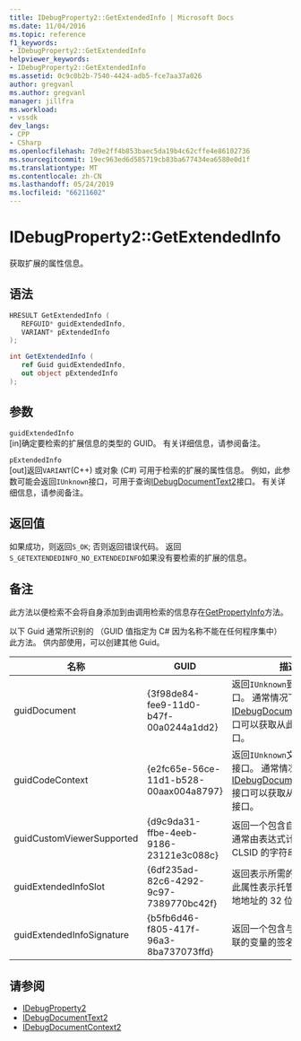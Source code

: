 ```yaml
---
title: IDebugProperty2::GetExtendedInfo | Microsoft Docs
ms.date: 11/04/2016
ms.topic: reference
f1_keywords:
- IDebugProperty2::GetExtendedInfo
helpviewer_keywords:
- IDebugProperty2::GetExtendedInfo
ms.assetid: 0c9c0b2b-7540-4424-adb5-fce7aa37a026
author: gregvanl
ms.author: gregvanl
manager: jillfra
ms.workload:
- vssdk
dev_langs:
- CPP
- CSharp
ms.openlocfilehash: 7d9e2ff4b853baec5da19b4c62cffe4e86102736
ms.sourcegitcommit: 19ec963ed6d585719cb83ba677434ea6580e0d1f
ms.translationtype: MT
ms.contentlocale: zh-CN
ms.lasthandoff: 05/24/2019
ms.locfileid: "66211602"
---
```

# <a name="idebugproperty2getextendedinfo"></a>IDebugProperty2::GetExtendedInfo
获取扩展的属性信息。

## <a name="syntax"></a>语法

```cpp
HRESULT GetExtendedInfo ( 
   REFGUID* guidExtendedInfo,
   VARIANT* pExtendedInfo
);
```

```csharp
int GetExtendedInfo ( 
   ref Guid guidExtendedInfo,
   out object pExtendedInfo
);
```

## <a name="parameters"></a>参数
`guidExtendedInfo`\
[in]确定要检索的扩展信息的类型的 GUID。 有关详细信息，请参阅备注。

`pExtendedInfo`\
[out]返回`VARIANT`(C++) 或对象 (C#) 可用于检索的扩展的属性信息。 例如，此参数可能会返回`IUnknown`接口，可用于查询[IDebugDocumentText2](../../../extensibility/debugger/reference/idebugdocumenttext2.md)接口。 有关详细信息，请参阅备注。

## <a name="return-value"></a>返回值
 如果成功，则返回`S_OK`; 否则返回错误代码。 返回`S_GETEXTENDEDINFO_NO_EXTENDEDINFO`如果没有要检索的扩展的信息。

## <a name="remarks"></a>备注
 此方法以便检索不会将自身添加到由调用检索的信息存在[GetPropertyInfo](../../../extensibility/debugger/reference/idebugproperty2-getpropertyinfo.md)方法。

 以下 Guid 通常所识别的 （GUID 值指定为 C# 因为名称不能在任何程序集中） 此方法。 供内部使用，可以创建其他 Guid。

|名称|GUID|描述|
|----------|----------|-----------------|
|guidDocument|{3f98de84-fee9-11d0-b47f-00a0244a1dd2}|返回`IUnknown`到文档的接口。 通常情况下， [IDebugDocumentText2](../../../extensibility/debugger/reference/idebugdocumenttext2.md)接口可以获取从此`IUnknown`接口。|
|guidCodeContext|{e2fc65e-56ce-11d1-b528-00aax004a8797}|返回`IUnknown`文档上下文的接口。 通常情况下， [IDebugDocumentContext2](../../../extensibility/debugger/reference/idebugdocumentcontext2.md)接口可以获取从此`IUnknown`接口。|
|guidCustomViewerSupported|{d9c9da31-ffbe-4eeb-9186-23121e3c088c}|返回一个包含自定义查看器通常由表达式计算器实现的 CLSID 的字符串。|
|guidExtendedInfoSlot|{6df235ad-82c6-4292-9c97-7389770bc42f}|返回表示所需的槽数，如果此属性表示托管的代码的本地地址的 32 位数字。|
|guidExtendedInfoSignature|{b5fb6d46-f805-417f-96a3-8ba737073ffd}|返回一个包含与属性对象关联的变量的签名字符串。|

## <a name="see-also"></a>请参阅
- [IDebugProperty2](../../../extensibility/debugger/reference/idebugproperty2.md)
- [IDebugDocumentText2](../../../extensibility/debugger/reference/idebugdocumenttext2.md)
- [IDebugDocumentContext2](../../../extensibility/debugger/reference/idebugdocumentcontext2.md)